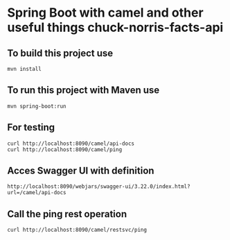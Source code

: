 # Spring Boot with camel and other useful things chuck-norris-facts-api 

## To build this project use

```
mvn install
```

## To run this project with Maven use

```
mvn spring-boot:run
```


## For testing

```
curl http://localhost:8090/camel/api-docs
curl http://localhost:8090/camel/ping
```


## Acces Swagger UI with definition

```
http://localhost:8090/webjars/swagger-ui/3.22.0/index.html?url=/camel/api-docs
```

## Call the ping rest operation
```
curl http://localhost:8090/camel/restsvc/ping
```